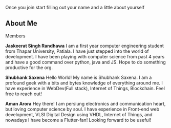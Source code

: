 Once you join start filling out your name and a little about yourself 

## About Me ##

Members

**Jaskeerat Singh Randhawa** 
I am a first year computer engineering student from Thapar University, Patiala. I have just stepped into the world of development. I have been playing with computer science from past 4 years and have a good command over python, java and JS. Hope to do something productive for the org.


**Shubhank Saxena**
Hello World! My name is Shubhank Saxena. I am a profound geek with a bits and bytes knowledge of everything around me. I have experience in WebDev(Full stack), Internet of Things, Blockchain. Feel free to reach out!


**Aman Arora**
Hey there! I am persiung electronics and communication heart, but loving computer science by soul. I have experience in Front-end web development, VLSI Digital Design using VHDL, Internet of Things, and nowadays I have become a Flutter-fan! Looking forward to be useful!

